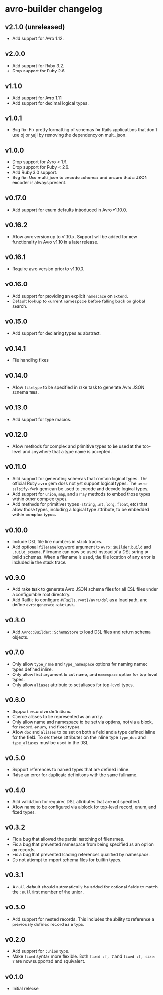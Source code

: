 # avro-builder changelog

## v2.1.0 (unreleased)
- Add support for Avro 1.12.

## v2.0.0
- Add support for Ruby 3.2.
- Drop support for Ruby 2.6.

## v1.1.0
- Add support for Avro 1.11
- Add support for decimal logical types.

## v1.0.1
- Bug fix: Fix pretty formatting of schemas for Rails applications that don't 
  use oj or yajl by removing the dependency on multi_json.

## v1.0.0
- Drop support for Avro < 1.9.
- Drop support for Ruby < 2.6.
- Add Ruby 3.0 support.
- Bug fix: Use multi_json to encode schemas and ensure that a JSON encoder
  is always present.

## v0.17.0
- Add support for enum defaults introduced in Avro v1.10.0.

## v0.16.2
- Allow avro version up to v1.10.x. Support will be added for new
  functionality in Avro v1.10 in a later release.

## v0.16.1
- Require avro version prior to v1.10.0.

## v0.16.0
- Add support for providing an explicit `namespace` on `extend`. 
- Default lookup to current namespace before falling back on global search. 

## v0.15.0
- Add support for declaring types as abstract.

## v0.14.1
- File handling fixes.

## v0.14.0
- Allow `filetype` to be specified in rake task to generate Avro JSON schema
  files.

## v0.13.0
- Add support for type macros.

## v0.12.0
- Allow methods for complex and primitive types to be used at the top-level and
  anywhere that a type name is accepted.

## v0.11.0
- Add support for generating schemas that contain logical types. The official
  Ruby `avro` gem does not yet support logical types. The `avro-salsify-fork` gem
  can be used to encode and decode logical types.
- Add support for `union`, `map`, and `array` methods to embed those types
  within other complex types.
- Add methods for primitives types (`string`, `int`, `long`, `float`, etc)
  that allow those types, including a logical type attribute, to be embedded
  within complex types.

## v0.10.0
- Include DSL file line numbers in stack traces.
- Add optional `filename` keyword argument to `Avro::Builder.build` and
  `.build_schema`. Filename can now be used instead of a DSL string to build
  schemas. When a filename is used, the file location of any error is included
  in the stack trace.

## v0.9.0
- Add rake task to generate Avro JSON schema files for all DSL files under a
  configurable root directory.
- Add Railtie to configure `#{Rails.root}/avro/dsl` as a load path, and define
  `avro:generate` rake task.

## v0.8.0
- Add `Avro::Builder::SchemaStore` to load DSL files and return schema objects.

## v0.7.0
- Only allow `type_name` and `type_namespace` options for naming named types
  defined inline.
- Only allow first argument to set name, and `namespace` option for top-level
  types.
- Only allow `aliases` attribute to set aliases for top-level types.

## v0.6.0
- Support recursive definitions.
- Coerce aliases to be represented as an array.
- Only allow name and namespace to be set via options, not via a block, for
  record, enum, and fixed types.
- Allow `doc` and `aliases` to be set on both a field and a type defined inline
  for the field. To set these attributes on the inline type `type_doc` and 
  `type_aliases` must be used in the DSL.

## v0.5.0
- Support references to named types that are defined inline.
- Raise an error for duplicate definitions with the same fullname.

## v0.4.0
- Add validation for required DSL attributes that are not specified.
- Allow name to be configured via a block for top-level record, enum, and fixed
  types.

## v0.3.2
- Fix a bug that allowed the partial matching of filenames.
- Fix a bug that prevented namespace from being specified as an option on
  records.
- Fix a bug that prevented loading references qualified by namespace.
- Do not attempt to import schema files for builtin types.

## v0.3.1
- A `null` default should automatically be added for optional fields to match
  the `:null` first member of the union.

## v0.3.0
- Add support for nested records. This includes the ability to reference a
  previously defined record as a type.

## v0.2.0
- Add support for `:union` type.
- Make `fixed` syntax more flexible. Both `fixed :f, 7` and `fixed :f, size: 7`
  are now supported and equivalent.

## v0.1.0
- Initial release
